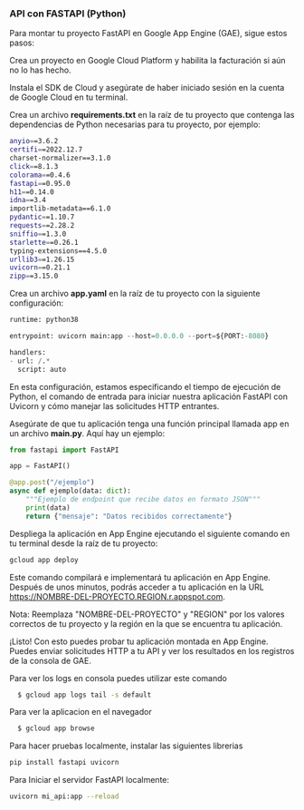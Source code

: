 ### API con FASTAPI (Python)

Para montar tu proyecto FastAPI en Google App Engine (GAE), sigue estos pasos:

Crea un proyecto en Google Cloud Platform y habilita la facturación si aún no lo has hecho.

Instala el SDK de Cloud y asegúrate de haber iniciado sesión en la cuenta de Google Cloud en tu terminal.

Crea un archivo **requirements.txt** en la raíz de tu proyecto que contenga las dependencias de Python necesarias para tu proyecto, por ejemplo:

```bash
anyio==3.6.2
certifi==2022.12.7
charset-normalizer==3.1.0
click==8.1.3
colorama==0.4.6
fastapi==0.95.0
h11==0.14.0
idna==3.4
importlib-metadata==6.1.0
pydantic==1.10.7
requests==2.28.2
sniffio==1.3.0
starlette==0.26.1
typing-extensions==4.5.0
urllib3==1.26.15
uvicorn==0.21.1
zipp==3.15.0
```

Crea un archivo **app.yaml** en la raíz de tu proyecto con la siguiente configuración:

```python
runtime: python38

entrypoint: uvicorn main:app --host=0.0.0.0 --port=${PORT:-8080}

handlers:
- url: /.*
  script: auto

```

En esta configuración, estamos especificando el tiempo de ejecución de Python, el comando de entrada para iniciar nuestra aplicación FastAPI con Uvicorn y cómo manejar las solicitudes HTTP entrantes.

Asegúrate de que tu aplicación tenga una función principal llamada app en un archivo **main.py**. Aquí hay un ejemplo:

```python
from fastapi import FastAPI

app = FastAPI()

@app.post("/ejemplo")
async def ejemplo(data: dict):
    """Ejemplo de endpoint que recibe datos en formato JSON"""
    print(data)
    return {"mensaje": "Datos recibidos correctamente"}

```

Despliega la aplicación en App Engine ejecutando el siguiente comando en tu terminal desde la raíz de tu proyecto:

```bash
gcloud app deploy
```

Este comando compilará e implementará tu aplicación en App Engine. Después de unos minutos, podrás acceder a tu aplicación en la URL https://NOMBRE-DEL-PROYECTO.REGION.r.appspot.com.

Nota: Reemplaza "NOMBRE-DEL-PROYECTO" y "REGION" por los valores correctos de tu proyecto y la región en la que se encuentra tu aplicación.

¡Listo! Con esto puedes probar tu aplicación montada en App Engine. Puedes enviar solicitudes HTTP a tu API y ver los resultados en los registros de la consola de GAE.

Para ver los logs en consola puedes utilizar este comando
```bash
  $ gcloud app logs tail -s default
```

Para ver la aplicacion en el navegador
```bash
  $ gcloud app browse
```

Para hacer pruebas localmente, instalar las siguientes librerias

```bash
pip install fastapi uvicorn

```

Para Iniciar el servidor FastAPI localmente:

```bash
uvicorn mi_api:app --reload

```


